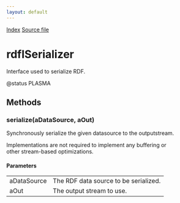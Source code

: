 ```yaml
---
layout: default
---
```

<div id='links'><a href="../index.html">Index</a>
<a href="http://dxr.mozilla.org/mozilla-central/source/rdf/base/rdfISerializer.idl">Source file</a>
</div>

# rdfISerializer #
  
Interface used to serialize RDF.  
  
@status PLASMA  
  

## Methods ##

### serialize(aDataSource, aOut) ###
  
Synchronously serialize the given datasource to the outputstream.  
  
Implementations are not required to implement any buffering or  
other stream-based optimizations.  
  
  

#### Parameters ####

<table>

<tr>
<td>aDataSource</td>
<td>The RDF data source to be serialized.  
</td>
</tr>

<tr>
<td>aOut</td>
<td>The output stream to use.  
</td>
</tr>

</table>
